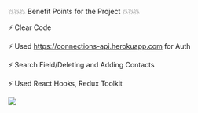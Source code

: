 💥💥💥 Benefit Points for the Project 💥💥💥

⚡ Clear Code

⚡ Used https://connections-api.herokuapp.com for Auth

⚡ Search Field/Deleting and Adding Contacts

⚡ Used React Hooks, Redux Toolkit

![](https://media.giphy.com/media/dMLmQfCO7lCA2gX3tw/giphy.gif)
